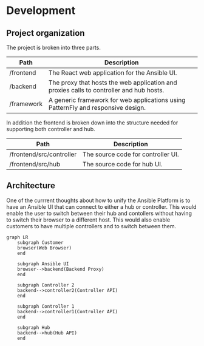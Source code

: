 # Development

## Project organization

The project is broken into three parts.

| Path       | Description                                                                             |
| ---------- | --------------------------------------------------------------------------------------- |
| /frontend  | The React web application for the Ansible UI.                                           |
| /backend   | The proxy that hosts the web application and proxies calls to controller and hub hosts. |
| /framework | A generic framework for web applications using PatternFly and responsive design.        |

In addition the frontend is broken down into the structure needed for supporting both controller and hub.

| Path                     | Description                        |
| ------------------------ | ---------------------------------- |
| /frontend/src/controller | The source code for controller UI. |
| /frontend/src/hub        | The source code for hub UI.        |

## Architecture

One of the currrent thoughts about how to unify the Ansible Platform is to have an Ansible UI that can connect to either a hub or controller. This would enable the user to switch between their hub and contollers without having to switch their browser to a different host. This would also enable customers to have multiple controllers and to switch between them.

```mermaid
graph LR
    subgraph Customer
    browser(Web Browser)
    end

    subgraph Ansible UI
    browser-->backend(Backend Proxy)
    end

    subgraph Controller 2
    backend-->controller2(Controller API)
    end

    subgraph Controller 1
    backend-->controller1(Controller API)
    end

    subgraph Hub
    backend-->hub(Hub API)
    end
```
